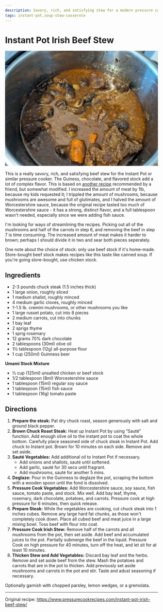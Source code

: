 ```yaml
---
description: Savory, rich, and satisfying stew for a modern pressure cooker.
tags: instant-pot,soup-stew-casserole
---
```


# Instant Pot Irish Beef Stew

![Irish Beef Stew](../images/irish_beef_stew.jpg)

This is a really savory, rich, and satisfying beef stew for the Instant Pot or similar pressure cooker. The Guiness, chocolate, and flavored stock add a lot of complex flavor. This is based on [another recipe](https://www.pressurecookrecipes.com/instant-pot-irish-beef-stew/) recommended by a friend, but somewhat modified. I increased the amount of meat by 1lb, because my kids requested it; I trippled the amount of mushrooms, because mushrooms are awesome and full of glutimates, and I halved the amount of Worcestershire sauce, because the original recipe tasted too much of Worcestershire sauce - it has a strong, distinct flavor, and a full tablespoon wasn't needed, especially since we were adding fish sauce. 

I'm looking for ways of streamlining the recipes. Picking out all of the mushrooms and half of the carrots in step 6, and removing the beef in step 7 is time consuming. The increased amount of meat makes it harder to brown; perhaps I should divide it in two and sear both pieces seperately. 

One note about the choice of stock: only use beef stock if it's home-made. Store-bought beef stock makes recipes like this taste like canned soup. If you're going store-bought, use chicken stock.

## Ingredients
- 2-3 pounds chuck steak (1.5 inches thick)
- 1 large onion, roughly sliced
- 1 medium shallot, roughly minced
- 4 medium garlic cloves, roughly minced
- 1-1.5 lb. cremini mushrooms, or other mushrooms you like
- 1 large russet potato, cut into 8 pieces
- 2 medium carrots, cut into chunks
- 1 bay leaf
- 2 sprigs thyme
- 1 sprig rosemary
- 12 grams 70% dark chocolate
- 2 tablespoons (30ml) olive oil
- 1½ tablespoon (12g) all-purpose flour
- 1 cup (250ml) Guinness beer

**Umami Stock Mixture**
- ½ cup (125ml) unsalted chicken or beef stock
- 1/2 tablespoon (8ml) Worcestershire sauce
- 1 tablespoon (15ml) regular soy sauce
- 1 tablespoon (15ml) fish sauce
- 1 tablespoon (16g) tomato paste

## Directions
1. **Prepare the steak:** Pat dry chuck roast, season generously with salt and ground black pepper.  
2. **Brown Chuck Roast Steak:** Heat up Instant Pot by using “Sauté” function. Add enough olive oil to the instant pot to coat the whole bottom. Carefully place seasoned side of chuck steak in Instant Pot. Add chuck to Instant pot. Brown for 10 minutes on each side. Remove and set aside.
2. **Sauté Vegetables:** Add additional oil to Instant Pot if necessary.
    - Add onions and shallots, sauté until softened.
    - Add garlic, sauté for 30 secs until fragrant. 
    - Add mushrooms, sauté for another 5 mins. 
3. **Deglaze:** Pour in the Guinness to deglaze the pot, scraping the bottom with a wooden spoon until the fond is dissolved. 
4. **Pressure Cook Vegetables:** Add Worcestershire sauce, soy sauce, fish sauce, tomato paste, and stock. Mix well. Add bay leaf, thyme, rosemary, dark chocolate, potatoes, and carrots. Pressure cook at high pressure for 6 minutes, then quick release.
5. **Prepare Steak:** While the vegetables are cooking, cut chuck steak into 1 inches cubes. Remove any large hard fat chunks, as those won't completely cook down. Place all cubed beef and meat juice in a large mixing bowl. Toss beef with flour into coat.
6. **Pressure Cook Irish Stew:** Remove half of the carrots and all mushrooms from the pot, then set aside. Add beef and accumulated juices to the pot. Partially submerge the beef in the liquid. Pressure Cook on high pressure for 40 minutes, turn off the heat, and let sit for at least 10 minutes. 
7. **Thicken Stew and Add Vegetables:** Discard bay leaf and the herbs. Remove and set aside beef from the stew. Mash the potatoes and carrots that are in the pot to thicken. Add previously set aside mushrooms and carrots in the pot and stir. Taste and adust seasoning if necessary.

Optionally garnish with chopped parsley, lemon wedges, or a gremolata. 

* * *

Original recipe: <https://www.pressurecookrecipes.com/instant-pot-irish-beef-stew/>
